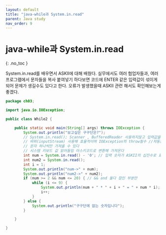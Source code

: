 ```yaml
---
layout: default
title: "java-while과 System.in.read"
parent: Java study
nav_order: 9
---
```


# java-while과 System.in.read
{: .no_toc }

System.in.read를 배우면서 ASKII에 대해 배웠다.
실무에서도 여러 협업자들과, 여러프로그램에서 문자들을 복사 붙여넣기 하다보면
코드에 ENTER 같은 입력값이 섞이게 되어 문제가 생길수도 있다고 한다.
오류가 발생했을때 ASKII 관련 해서도 확인해보는게 좋겠다.


```java
package ch03;

import java.io.IOException;

public class While2 {

	public static void main(String[] args) throws IOException {
		System.out.println("보고싶은 구구단은?");
		// System.in.read(); Scanner , BufferedReader 사용하지않고 입력값을 받을 수 있다.
		// 버퍼(inputStream) 사용해 효율적이며 IOException의 throw필수 //자동완성 System.in.read() 해야 import 된다.
		// 문자 하나씩만 가져올 수 있다
		// 시스템 키보드 값 읽어들임 아스키코드로 변환해 가져온다 
		int num = System.in.read() - '0'; // 입력 숫자가 ASKII의 십진수로 표현 되기때문에 -'0' 해주어야함 0의 십진법 표기 48
		int num2 = System.in.read();
		int i = 1;
		System.out.println("num->" + num);
		System.out.println("num2->" + num2);
		if (num >= 2 && num <= 20) { // && and 둘다 참인 부분만
			while (i <= 9) {
				System.out.println(num + " * " + i + " = " + num * i);
				i++;
			}
		} else {
			System.out.println("구구단에 없는 숫자입니다");
		}

	}

}
```
